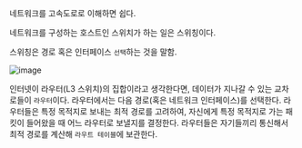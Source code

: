 네트워크를 고속도로로 이해하면 쉽다.

네트워크를 구성하는 호스트인 스위치가 하는 일은 스위칭이다.

스위칭은 경로 혹은 인터페이스 `선택`하는 것을 말함.

![image](https://github.com/Mingadinga/2023_Study_CS/assets/53958188/a232a153-28d9-4fef-99fd-9be3b23a3837)

인터넷이 라우터(L3 스위치)의 집합이라고 생각한다면, 데이터가 지나갈 수 있는 교차로들이 `라우터`이다. 라우터에서는 다음 경로(혹은 네트워크 인터페이스)를 선택한다. 라우터들은 특정 목적지로 보내는 최적 경로를 고려하여, 자신에게 특정 목적지로 가는 패킷이 들어왔을 때 어느 라우터로 보낼지를 결정한다. 라우터들은 자기들끼리 통신해서 최적 경로를 계산해 `라우트 테이블`에 보관한다.